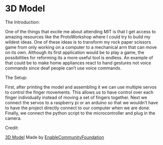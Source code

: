 # 3D Model

The Introduction:

  One of the things that excite me about attending MIT is that I get access to amazing resources like the ProtoWorkshop where I could try to build my wildest ideas. One of these ideas is to transform my rock paper scissors game from only working on a computer to a mechanical arm that can move on its own. Although its first application would be to play a game, the possibilities for reforming its a more useful tool is endless. An example of that could be to make home appliances react to hand gestures not voice commands since deaf people can’t use voice commands.

The Setup: 

  First, after printing the model and assembling it we can use multiple servos to control the finger movements. This allows us to have control over each finger individually instead of moving a set of fingers together. Next we connect the servos to a raspberry pi or an arduino so that we wouldn’t have to have the project directly connect to our computer when we are done. Finally, we connect the python script to the microcontroller and plug in the camera.

Credit:

  [3D Model](https://www.thingiverse.com/thing:1453190) Made by [EnableCommunityFoundation](https://www.thingiverse.com/enablecommunityfoundation/designs)
